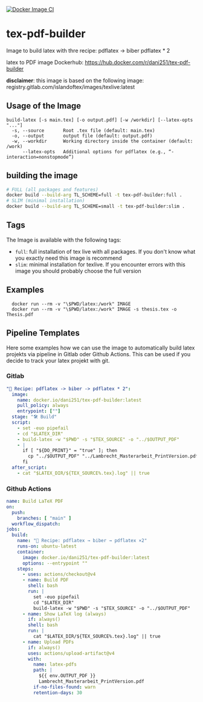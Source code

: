 [![Docker Image CI](https://github.com/d4niee/tex-pdf-builder/actions/workflows/docker-image.yml/badge.svg)](https://github.com/d4niee/tex-pdf-builder/actions/workflows/docker-image.yml)

# tex-pdf-builder
Image to build latex with thre recipe: pdflatex -> biber pdflatex * 2

latex to PDF image Dockerhub: https://hub.docker.com/r/dani251/tex-pdf-builder

**disclaimer**: this image is based on the following image: registry.gitlab.com/islandoftex/images/texlive:latest

## Usage of the Image
```
build-latex [-s main.tex] [-o output.pdf] [-w /workdir] [--latex-opts "..."]
  -s, --source       Root .tex file (default: main.tex)
  -o, --output       output file (default: output.pdf)
  -w, --workdir      Working directory inside the container (default: /work)
      --latex-opts   Additional options for pdflatex (e.g., “-interaction=nonstopmode”)
```

## building the image

```bash
# FULL (all packages and features)
docker build --build-arg TL_SCHEME=full -t tex-pdf-builder:full .
# SLIM (minimal installation)
docker build --build-arg TL_SCHEME=small -t tex-pdf-builder:slim .
```

## Tags

The Image is available with the following tags:
* ``full``: full installation of tex live with all packages. If you don't know what you exactly need this image is recommend
* ``slim``: minimal installation for texlive. If you encounter errors with this image you should probably choose the full version

## Examples
```
  docker run --rm -v "\$PWD/latex:/work" IMAGE
  docker run --rm -v "\$PWD/latex:/work" IMAGE -s thesis.tex -o Thesis.pdf
```

## Pipeline Templates
Here some examples how we can use the image to automatically build latex projekts via pipeline in Gitlab oder Github Actions. This can be used if you decide to
track your latex projekt with git.
### Gitlab

```yml
"🔨 Recipe: pdflatex -> biber -> pdflatex * 2":
  image:
    name: docker.io/dani251/tex-pdf-builder:latest
    pull_policy: always
    entrypoint: [""]
  stage: "🛠️ Build"
  script:
    - set -euo pipefail
    - cd "$LATEX_DIR"
    - build-latex -w "$PWD" -s "$TEX_SOURCE" -o "../$OUTPUT_PDF"
    - |
      if [ "${DO_PRINT}" = "true" ]; then
        cp "../$OUTPUT_PDF" "../Lambrecht_Masterarbeit_PrintVersion.pdf"
      fi
  after_script:
    - cat "$LATEX_DIR/${TEX_SOURCE%.tex}.log" || true
```

### Github Actions

```yml
name: Build LaTeX PDF
on:
  push:
    branches: [ "main" ]
  workflow_dispatch:
jobs:
  build:
    name: "🔨 Recipe: pdflatex → biber → pdflatex ×2"
    runs-on: ubuntu-latest
    container:
      image: docker.io/dani251/tex-pdf-builder:latest
      options: --entrypoint ""
    steps:
      - uses: actions/checkout@v4
      - name: Build PDF
        shell: bash
        run: |
          set -euo pipefail
          cd "$LATEX_DIR"
          build-latex -w "$PWD" -s "$TEX_SOURCE" -o "../$OUTPUT_PDF"
      - name: Show LaTeX log (always)
        if: always()
        shell: bash
        run: |
          cat "$LATEX_DIR/${TEX_SOURCE%.tex}.log" || true
      - name: Upload PDFs
        if: always()
        uses: actions/upload-artifact@v4
        with:
          name: latex-pdfs
          path: |
            ${{ env.OUTPUT_PDF }}
            Lambrecht_Masterarbeit_PrintVersion.pdf
          if-no-files-found: warn
          retention-days: 30

```

